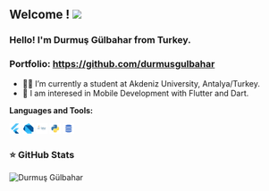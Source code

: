 ## Welcome ! <img src="https://github.com/TheDudeThatCode/TheDudeThatCode/blob/master/Assets/Earth.gif" width="24px">

### Hello! I'm Durmuş Gülbahar from Turkey.

### Portfolio: https://github.com/durmusgulbahar

- 👨‍💻  I’m currently a student at Akdeniz University, Antalya/Turkey.
- 📱   I am interesed in Mobile Development with Flutter and Dart.

**Languages and Tools:**  

<code><img height="20" src="https://raw.githubusercontent.com/github/explore/80688e429a7d4ef2fca1e82350fe8e3517d3494d/topics/flutter/flutter.png"></code>
<code><img height="20" src="https://raw.githubusercontent.com/github/explore/80688e429a7d4ef2fca1e82350fe8e3517d3494d/topics/dart/dart.png"></code>
<code><img height="20" src="https://raw.githubusercontent.com/github/explore/80688e429a7d4ef2fca1e82350fe8e3517d3494d/topics/java/java.png"></code>
<code><img height="20" src="https://raw.githubusercontent.com/github/explore/80688e429a7d4ef2fca1e82350fe8e3517d3494d/topics/python/python.png"></code>
<code><img height="20" src="https://raw.githubusercontent.com/github/explore/80688e429a7d4ef2fca1e82350fe8e3517d3494d/topics/sql/sql.png"></code>

### ⭐ GitHub Stats

 <p> 
    <img src="https://github-readme-stats.vercel.app/api?username=durmusgulbahar&count_private=true&show_icons=true&theme=default&line" alt="Durmuş Gülbahar" width="420"/> 
 </p>


